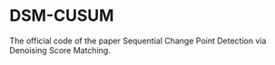 # DSM-CUSUM
The official code of the paper Sequential Change Point Detection via Denoising Score Matching. 
